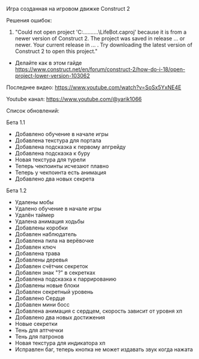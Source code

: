 Игра  созданная на  игровом  движке  Construct 2

Решения ошибок:

1) "Could not open project 'C:\..........\LifeBot.caproj' because it is from a newer version of Construct 2. The project was saved in release ... or newer. Your current release in ... . Try downloading the latest version of Construct 2 to open this project."
- Делайте как в этом гайде 
https://www.construct.net/en/forum/construct-2/how-do-i-18/open-project-lower-version-103062

Последнее видео: https://www.youtube.com/watch?v=SoSx5YxNE4E

Youtube канал: https://www.youtube.com/@yarik1066

Список обновлений:

Бета 1.1

- Добавлено обучение в начале игры
- Добавлена текстура для портала
- Добавлена подсказка к первому апгрейду
- Добавлена подсказка к буру
- Новая текстура для турели
- Теперь чекпоинты исчезают плавно
- Теперь у чекпоинта есть анимация
- Добавлено два новых секрета

Бета 1.2

- Удалены мобы
- Удалено обучение в начале игры
- Удалён таймер
- Удалена анимация ходьбы
- Добавлены коробки
- Добавлен наблюдатель
- Добавлена пила на верёвочке
- Добавлен ключ
- Добавлена трава
- Добавлены деревья
- Добавлен счётчик секреток
- Добавлен знак "?" в секретках
- Добавлена подсказка к паррированию
- Добавлены новые блоки
- Добавлен секретный уровень
- Добавлено Сердце
- Добавлен мини босс
- Добавлена анимация с сердцем, скорость зависит от уровня хп
- Добавлено два новых достижения
- Новые секретки
- Тень для аптчечки
- Тень для патронов
- Новая текстура для индикатора хп
- Исправлен баг, теперь кнопка не может издавать звук когда нажата
